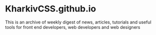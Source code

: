 KharkivCSS.github.io
====================
This is an archive of weekly digest of news, articles, tutorials and useful tools for front end developers, web developers and web designers
